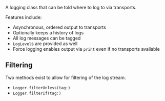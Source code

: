 A logging class that can be told where to log to via transports.

 Features include:
 - Asynchronous, ordered output to transports
 - Optionally keeps a history of logs
 - All log messages can be tagged
 - `LogLevel`s are provided as well
 - Force logging enables output via `print` even if no transports available

 ## Filtering

 Two methods exist to allow for filtering of the log stream.

 - `Logger.filterUnless(tag:)`
 - `Logger.filterIf(tag:)`